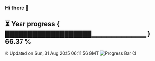 ### Hi there 👋
⏳ Year progress { ███████████████████▁▁▁▁▁▁▁▁▁▁▁ } 66.37 %
---
⏰ Updated on Sun, 31 Aug 2025 06:11:56 GMT
![Progress Bar CI](https://github.com/Moyi321/Moyi321/workflows/Progress%20Bar%20CI/badge.svg)
